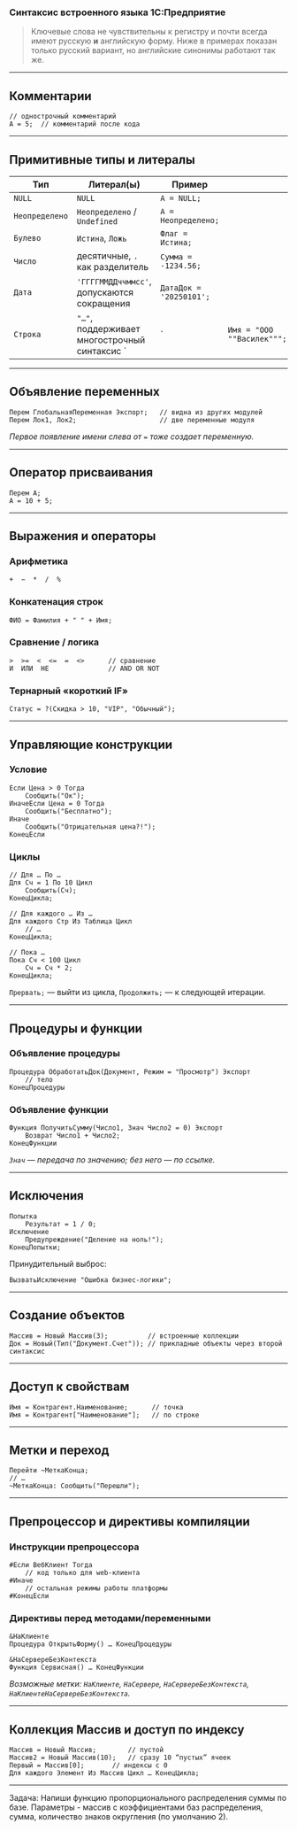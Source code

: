 ### Синтаксис встроенного языка **1С:Предприятие**

> Ключевые слова не чувствительны к регистру и почти всегда имеют русскую **и** английскую форму. Ниже в примерах показан только русский вариант, но английские синонимы работают так же.

---

## Комментарии

```1c
// однострочный комментарий
А = 5;  // комментарий после кода
```

---

## Примитивные типы и литералы

| Тип            | Литерал(ы)                                     | Пример                  |                            |
| -------------- | ---------------------------------------------- | ----------------------- | -------------------------- |
| `NULL`         | `NULL`                                         | `А = NULL;`             |                            |
| `Неопределено` | `Неопределено` / `Undefined`                   | `А = Неопределено;`     |                            |
| `Булево`       | `Истина`, `Ложь`                               | `Флаг = Истина;`        |                            |
| `Число`        | десятичные, `.` как разделитель                | `Сумма = -1234.56;`     |                            |
| `Дата`         | `'ГГГГММДДччммсс'`, допускаются сокращения     | `ДатаДок = '20250101';` |                            |
| `Строка`       | `"…"`, поддерживает многострочный синтаксис \` | \`                      | `Имя = "ООО ""Василек""";` |

---

## Объявление переменных

```1c
Перем ГлобальнаяПеременная Экспорт;   // видна из других модулей
Перем Лок1, Лок2;                     // две переменные модуля
```

*Первое появление имени слева от `=` тоже создает переменную.*

---

## Оператор присваивания

```1c
Перем А;
А = 10 + 5;
```

---

## Выражения и операторы

### Арифметика

`+  −  *  /  %`

### Конкатенация строк

```1c
ФИО = Фамилия + " " + Имя;
```

### Сравнение / логика

```
>  >=  <  <=  =  <>      // сравнение
И  ИЛИ  НЕ               // AND OR NOT
```

### Тернарный «короткий IF»

```1c
Статус = ?(Скидка > 10, "VIP", "Обычный");
```

---

## Управляющие конструкции

### Условие

```1c
Если Цена > 0 Тогда
    Сообщить("Ок");
ИначеЕсли Цена = 0 Тогда
    Сообщить("Бесплатно");
Иначе
    Сообщить("Отрицательная цена?!");
КонецЕсли
```

### Циклы

```1c
// Для … По …
Для Сч = 1 По 10 Цикл
    Сообщить(Сч);
КонецЦикла;

// Для каждого … Из …
Для каждого Стр Из Таблица Цикл
    // …
КонецЦикла;

// Пока …
Пока Сч < 100 Цикл
    Сч = Сч * 2;
КонецЦикла;
```

`Прервать;` — выйти из цикла, `Продолжить;` — к следующей итерации.

---

## Процедуры и функции

### Объявление процедуры

```1c
Процедура ОбработатьДок(Документ, Режим = "Просмотр") Экспорт
    // тело
КонецПроцедуры
```

### Объявление функции

```1c
Функция ПолучитьСумму(Число1, Знач Число2 = 0) Экспорт
    Возврат Число1 + Число2;
КонецФункции
```

*`Знач` — передача по значению; без него — по ссылке.*

---

## Исключения

```1c
Попытка
    Результат = 1 / 0;
Исключение
    Предупреждение("Деление на ноль!");
КонецПопытки;
```

Принудительный выброс:

```1c
ВызватьИсключение "Ошибка бизнес-логики";
```

---

## Создание объектов

```1c
Массив = Новый Массив(3);          // встроенные коллекции
Док = Новый(Тип("Документ.Счет")); // прикладные объекты через второй синтаксис
```

---

## Доступ к свойствам

```1c
Имя = Контрагент.Наименование;      // точка
Имя = Контрагент["Наименование"];   // по строке
```

---

## Метки и переход

```1c
Перейти ~МеткаКонца;
// …
~МеткаКонца: Сообщить("Перешли");
```

---

## Препроцессор и директивы компиляции

### Инструкции препроцессора

```1c
#Если ВебКлиент Тогда
    // код только для web-клиента
#Иначе
    // остальная режимы работы платформы
#КонецЕсли
```

### Директивы перед методами/переменными

```1c
&НаКлиенте
Процедура ОткрытьФорму() … КонецПроцедуры

&НаСервереБезКонтекста
Функция Сервисная() … КонецФункции
```

*Возможные метки: `НаКлиенте`, `НаСервере`, `НаСервереБезКонтекста`, `НаКлиентеНаСервереБезКонтекста`.*

---

## Коллекция Массив и доступ по индексу

```1c
Массив = Новый Массив;        // пустой
Массив2 = Новый Массив(10);   // сразу 10 “пустых” ячеек
Первый = Массив[0];       // индексы с 0
Для каждого Элемент Из Массив Цикл … КонецЦикла;
```

---

Задача:
Напиши функцию пропорционального распределения суммы по базе. Параметры - массив с коэффициентами баз распределения, сумма, количество знаков округления (по умолчанию 2).